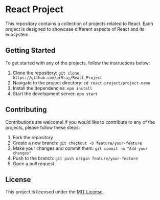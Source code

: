 # React Project

This repository contains a collection of projects related to React. Each project is designed to showcase different aspects of React and its ecosystem.

## Getting Started

To get started with any of the projects, follow the instructions below:

1. Clone the repository: `git clone https://github.com/prVraj/React_Project`
2. Navigate to the project directory: `cd react-project/project-name`
3. Install the dependencies: `npm install`
4. Start the development server: `npm start`

## Contributing

Contributions are welcome! If you would like to contribute to any of the projects, please follow these steps:

1. Fork the repository
2. Create a new branch: `git checkout -b feature/your-feature`
3. Make your changes and commit them: `git commit -m "Add your changes"`
4. Push to the branch: `git push origin feature/your-feature`
5. Open a pull request

## License

This project is licensed under the [MIT License](LICENSE).
